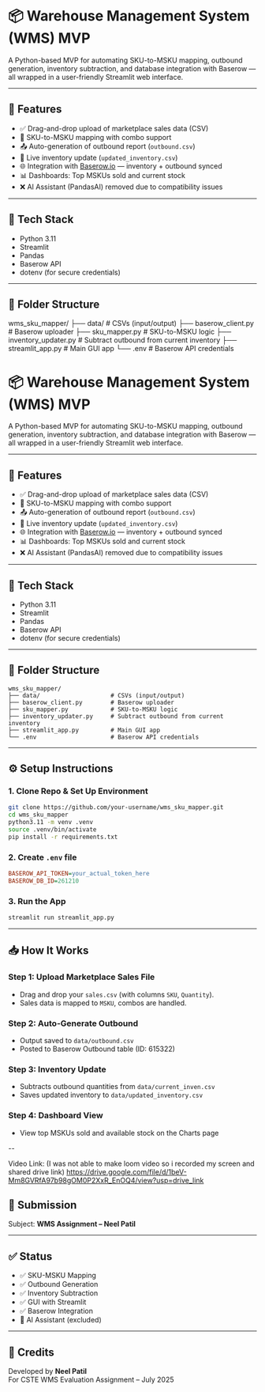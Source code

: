 # 📦 Warehouse Management System (WMS) MVP

A Python-based MVP for automating SKU-to-MSKU mapping, outbound generation, inventory subtraction, and database integration with Baserow — all wrapped in a user-friendly Streamlit web interface.

---

## 🚀 Features

- ✅ Drag-and-drop upload of marketplace sales data (CSV)
- 🔄 SKU-to-MSKU mapping with combo support
- 📤 Auto-generation of outbound report (`outbound.csv`)
- 🧮 Live inventory update (`updated_inventory.csv`)
- 🌐 Integration with [Baserow.io](https://baserow.io) — inventory + outbound synced
- 📊 Dashboards: Top MSKUs sold and current stock
- ❌ AI Assistant (PandasAI) removed due to compatibility issues

---

## 🧠 Tech Stack

- Python 3.11
- Streamlit
- Pandas
- Baserow API
- dotenv (for secure credentials)

---

## 📁 Folder Structure

wms_sku_mapper/
├── data/                    # CSVs (input/output)
├── baserow_client.py        # Baserow uploader
├── sku_mapper.py            # SKU-to-MSKU logic
├── inventory_updater.py     # Subtract outbound from current inventory
├── streamlit_app.py         # Main GUI app
└── .env                     # Baserow API credentials
# 📦 Warehouse Management System (WMS) MVP

A Python-based MVP for automating SKU-to-MSKU mapping, outbound generation, inventory subtraction, and database integration with Baserow — all wrapped in a user-friendly Streamlit web interface.

---

## 🚀 Features

- ✅ Drag-and-drop upload of marketplace sales data (CSV)
- 🔄 SKU-to-MSKU mapping with combo support
- 📤 Auto-generation of outbound report (`outbound.csv`)
- 🧮 Live inventory update (`updated_inventory.csv`)
- 🌐 Integration with [Baserow.io](https://baserow.io) — inventory + outbound synced
- 📊 Dashboards: Top MSKUs sold and current stock
- ❌ AI Assistant (PandasAI) removed due to compatibility issues

---

## 🧠 Tech Stack

- Python 3.11
- Streamlit
- Pandas
- Baserow API
- dotenv (for secure credentials)

---

## 📁 Folder Structure

```
wms_sku_mapper/
├── data/                    # CSVs (input/output)
├── baserow_client.py        # Baserow uploader
├── sku_mapper.py            # SKU-to-MSKU logic
├── inventory_updater.py     # Subtract outbound from current inventory
├── streamlit_app.py         # Main GUI app
└── .env                     # Baserow API credentials
```

---

## ⚙️ Setup Instructions

### 1. Clone Repo & Set Up Environment

```bash
git clone https://github.com/your-username/wms_sku_mapper.git
cd wms_sku_mapper
python3.11 -m venv .venv
source .venv/bin/activate
pip install -r requirements.txt
```

### 2. Create `.env` file

```ini
BASEROW_API_TOKEN=your_actual_token_here
BASEROW_DB_ID=261210
```

### 3. Run the App

```bash
streamlit run streamlit_app.py
```

---

## 📥 How It Works

### Step 1: Upload Marketplace Sales File
- Drag and drop your `sales.csv` (with columns `SKU`, `Quantity`).
- Sales data is mapped to `MSKU`, combos are handled.

### Step 2: Auto-Generate Outbound
- Output saved to `data/outbound.csv`
- Posted to Baserow Outbound table (ID: 615322)

### Step 3: Inventory Update
- Subtracts outbound quantities from `data/current_inven.csv`
- Saves updated inventory to `data/updated_inventory.csv`

### Step 4: Dashboard View
- View top MSKUs sold and available stock on the Charts page

--

Video Link:
(I was not able to make loom video so i recorded my screen and shared drive link)
https://drive.google.com/file/d/1beV-Mm8GVRfA97b98gOM0P2XxR_EnOQ4/view?usp=drive_link

## 📧 Submission
Subject: **WMS Assignment – Neel Patil**

---

## ✅ Status

- ✅ SKU-MSKU Mapping
- ✅ Outbound Generation
- ✅ Inventory Subtraction
- ✅ GUI with Streamlit
- ✅ Baserow Integration
- 🚫 AI Assistant (excluded)

---

## 🙏 Credits

Developed by **Neel Patil**  
For CSTE WMS Evaluation Assignment – July 2025
